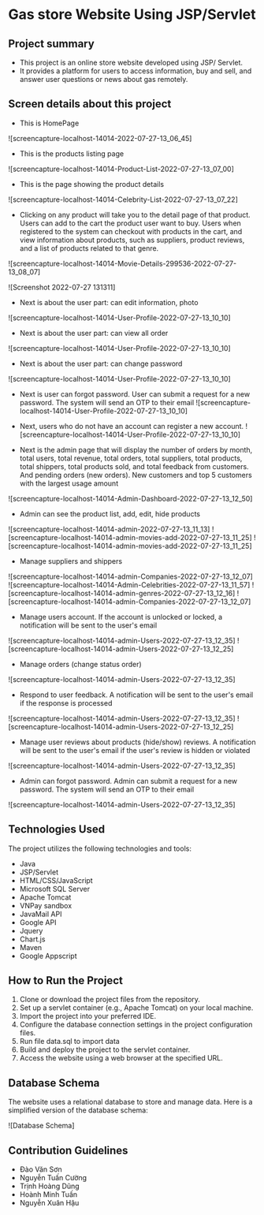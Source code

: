 # Gas store Website Using JSP/Servlet
## Project summary
- This project is an online store website developed using JSP/ Servlet. 
- It provides a platform for users to access information, buy and sell, and answer user questions or news about gas remotely.

## Screen details about this project

- This is HomePage

![screencapture-localhost-14014-2022-07-27-13_06_45]

- This is the products listing page

![screencapture-localhost-14014-Product-List-2022-07-27-13_07_00]

- This is the page showing the product details

![screencapture-localhost-14014-Celebrity-List-2022-07-27-13_07_22]

- Clicking on any product will take you to the detail page of that product. Users can add to the cart the product user want to buy. Users when registered to the system can checkout with products in the cart, and view information about products, such as suppliers, product reviews, and a list of products related to that genre.

![screencapture-localhost-14014-Movie-Details-299536-2022-07-27-13_08_07]

![Screenshot 2022-07-27 131311]

- Next is about the user part: can edit information, photo

![screencapture-localhost-14014-User-Profile-2022-07-27-13_10_10]

- Next is about the user part: can view all order

![screencapture-localhost-14014-User-Profile-2022-07-27-13_10_10]

- Next is about the user part: can change password

![screencapture-localhost-14014-User-Profile-2022-07-27-13_10_10]

- Next is user can forgot password. User can submit a request for a new password. The system will send an OTP to their email
![screencapture-localhost-14014-User-Profile-2022-07-27-13_10_10]

- Next, users who do not have an account can register a new account.
![screencapture-localhost-14014-User-Profile-2022-07-27-13_10_10]

- Next is the admin page that will display the number of orders by month, total users, total revenue, total orders, total suppliers, total products, total shippers, total products sold, and total feedback from customers. And pending orders (new orders). New customers and top 5 customers with the largest usage amount

![screencapture-localhost-14014-Admin-Dashboard-2022-07-27-13_12_50]

- Admin can see the product list, add, edit, hide products

![screencapture-localhost-14014-admin-2022-07-27-13_11_13]
![screencapture-localhost-14014-admin-movies-add-2022-07-27-13_11_25]
![screencapture-localhost-14014-admin-movies-add-2022-07-27-13_11_25]

- Manage suppliers and shippers

![screencapture-localhost-14014-admin-Companies-2022-07-27-13_12_07]
![screencapture-localhost-14014-Admin-Celebrities-2022-07-27-13_11_57]
![screencapture-localhost-14014-admin-genres-2022-07-27-13_12_16]
![screencapture-localhost-14014-admin-Companies-2022-07-27-13_12_07]

- Manage users account. If the account is unlocked or locked, a notification will be sent to the user's email

![screencapture-localhost-14014-admin-Users-2022-07-27-13_12_35]
![screencapture-localhost-14014-admin-Users-2022-07-27-13_12_25]

- Manage orders (change status order)

![screencapture-localhost-14014-admin-Users-2022-07-27-13_12_35]

- Respond to user feedback. A notification will be sent to the user's email if the response is processed

![screencapture-localhost-14014-admin-Users-2022-07-27-13_12_35]
![screencapture-localhost-14014-admin-Users-2022-07-27-13_12_25]

- Manage user reviews about products (hide/show) reviews. A notification will be sent to the user's email if the user's review is hidden or violated

![screencapture-localhost-14014-admin-Users-2022-07-27-13_12_35]

- Admin can forgot password. Admin can submit a request for a new password. The system will send an OTP to their email

![screencapture-localhost-14014-admin-Users-2022-07-27-13_12_35]
## Technologies Used

The project utilizes the following technologies and tools:

- Java
- JSP/Servlet
- HTML/CSS/JavaScript
- Microsoft SQL Server
- Apache Tomcat
- VNPay sandbox
- JavaMail API
- Google API
- Jquery
- Chart.js
- Maven
- Google Appscript

## How to Run the Project

1. Clone or download the project files from the repository.
2. Set up a servlet container (e.g., Apache Tomcat) on your local machine.
3. Import the project into your preferred IDE.
4. Configure the database connection settings in the project configuration files.
5. Run file data.sql to import data
6. Build and deploy the project to the servlet container.
7. Access the website using a web browser at the specified URL.


## Database Schema

The website uses a relational database to store and manage data. Here is a simplified version of the database schema:

![Database Schema]

## Contribution Guidelines
- Đào Văn Sơn
- Nguyễn Tuấn Cường
- Trịnh Hoàng Dũng
- Hoành Minh Tuấn
- Nguyễn Xuân Hậu
